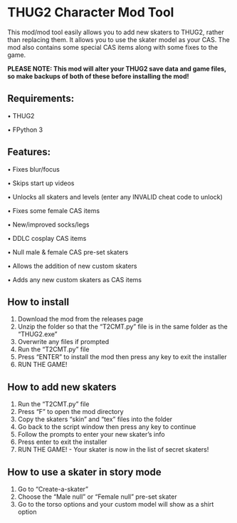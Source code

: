 # THUG2 Character Mod Tool 
This mod/mod tool easily allows you to add new skaters to THUG2, rather than replacing them. It allows you to use the skater model as your CAS. The mod also contains some special CAS items along with some fixes to the game.

**PLEASE NOTE: This mod will alter your THUG2 save data and game files, so make backups of both of these before installing the mod!** 

## Requirements:
•	THUG2

•	FPython 3

## Features: 
•	Fixes blur/focus

•	Skips start up videos

•	Unlocks all skaters and levels (enter any INVALID cheat code to unlock)

•	Fixes some female CAS items

•	New/improved socks/legs

•	DDLC cosplay CAS items

•	Null male & female CAS pre-set skaters

•	Allows the addition of new custom skaters

•	Adds any new custom skaters as CAS items

## How to install
1.	Download the mod from the releases page
2.	Unzip the folder so that the “T2CMT.py” file is in the same folder as the “THUG2.exe”
3.	Overwrite any files if prompted
4.	Run the “T2CMT.py” file
5.	Press “ENTER” to install the mod then press any key to exit the installer
6.	RUN THE GAME!

## How to add new skaters
1.	Run the “T2CMT.py” file
2.	Press “F” to open the mod directory
3.	Copy the skaters “skin” and “tex” files into the folder
4.	Go back to the script window then press any key to continue
5.	Follow the prompts to enter your new skater’s info
6.	Press enter to exit the installer
7.	RUN THE GAME! - Your skater is now in the list of secret skaters!

## How to use a skater in story mode
1.	Go to “Create-a-skater”
2.	Choose the “Male null” or “Female null” pre-set skater
3.	Go to the torso options and your custom model will show as a shirt option
